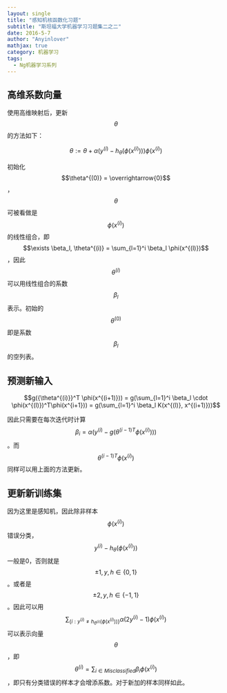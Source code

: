 ```yaml
---
layout: single
title: "感知机核函数化习题"
subtitle: "斯坦福大学机器学习习题集二之二"
date: 2016-5-7
author: "Anyinlover"
mathjax: true
category: 机器学习
tags:
  - Ng机器学习系列
---
```


## 高维系数向量

使用高维映射后，更新$$\theta$$的方法如下：

$$ \theta := \theta + \alpha(y^{(i)} - h_\theta(\phi(x^{(i)})))\phi(x^{(i)})$$

初始化$$\theta^{(0)} = \overrightarrow{0}$$，$$\theta$$可被看做是$$\phi(x^{(i)})$$的线性组合，即$$\exists \beta_l, \theta^{(i)} = \sum_{l=1}^i \beta_l \phi(x^{(l)})$$，因此$$\theta^{(i)}$$可以用线性组合的系数$$\beta_l$$表示。初始的$$\theta^{(0)}$$即是系数$$\beta_l$$的空列表。

## 预测新输入

$$g({\theta^{(i)}}^T \phi(x^{(i+1)})) = g(\sum_{l=1}^i \beta_l \cdot \phi(x^{(l)})^T\phi(x^{i+1})) = g(\sum_{l=1}^i \beta_l K(x^{(l)}, x^{(i+1)}))$$

因此只需要在每次迭代时计算$$\beta_i = \alpha(y^{(i)} - g({\theta^{(i-1)}}^T \phi(x^{(i)})))$$。而$${\theta^{(i-1)}}^T \phi(x^{(i)})$$同样可以用上面的方法更新。

## 更新新训练集

因为这里是感知机，因此除非样本$$\phi(x^{(i)})$$错误分类，$$y^{(i)} - h_\theta(\phi(x^{(i)}))$$一般是0，否则就是$$\pm 1, y,h \in \{ 0,1\}$$。或者是$$\pm 2, y,h \in \{-1,1\}$$。因此可以用$$\sum_{\{i:y^{(i)} \neq h_{\theta^{(i)}}(\phi(x^{(i)}))\}} \alpha(2y^{(i)}-1)\phi(x^{(i)})$$可以表示向量$$\theta$$，即$$\theta^{(i)}=\sum_{i \in Misclassified} \beta_i \phi(x^{(i)})$$，即只有分类错误的样本才会增添系数。对于新加的样本同样如此。

